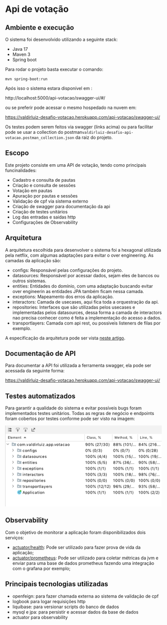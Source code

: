 # Api de votação

## Ambiente e execução

O sistema foi desenvolvido utilizando a seguinte stack:

- Java 17
- Maven 3
- Spring boot

Para rodar o projeto basta executar o comando:

```
mvn spring-boot:run
```

Após isso o sistema estara disponível em :

http://localhost:5000/api-votacao/swagger-ui/#/

ou se preferir pode acessar o mesmo hospedado na nuvem em:

https://valdirluiz-desafio-votacao.herokuapp.com/api-votacao/swagger-ui/

Os testes podem serem feitos via swagger (links acima) ou para facilitar pode se usar a collection do postman`valdirluiz-desafio-api-votacao.postman_collection.json` da raiz do projeto.


## Escopo

Este projeto consiste em uma API de votação, tendo como principais funcinalidades:

- Cadastro e consulta de pautas
- Criação e consulta de sessões
- Votação em pautas
- Apuração por pautas e sessões
- Validação de cpf via sistema externo
- Criação de swagger para documentação da api
- Criação de testes unitários
- Log das entradas e saidas http
- Configurações de Observability

## Arquitetura

A arquitetura escolhida para desenvolver o sistema foi a hexagonal utilizada pela netflix, com algumas adaptações para evitar o over engineering. As camadas da aplicação são:

- configs: Responsável pelas configurações do projeto.
- datasources: Responsável por acessar dados, sejam eles de bancos ou outros sistemas.
- entities: Entidades do domínio, com uma adaptação buscando evitar over engineerin as entidades JPA também ficam nessa camada.
- exceptions: Mapeamento dos erros da aplicação.
- interactors: Camada de usecases, aqui fica toda a orquestração da api.
- repositories: Interfaces que são utilizadas pelos usecases e implementadas pelos datasources, dessa forma a camada de interactors nao precisa conhecer como é feita a implementação do acesso a dados.
- transportlayers: Camada com api rest, ou possiveis listeners de filas por exemplo.

A especificação da arquitetura pode ser vista [neste artigo](https://netflixtechblog.com/ready-for-changes-with-hexagonal-architecture-b315ec967749).

## Documentação de API

Para documentar a API foi utilizada a ferramenta swagger, ela pode ser acessada da seguinte forma:

https://valdirluiz-desafio-votacao.herokuapp.com/api-votacao/swagger-ui/

## Testes automatizados

Para garantir a qualidade do sistema e evitar possíveis bugs foram implementados testes unitários. Todas as regras de negócio e endpoints foram cobertos por testes conforme pode ser visto na imagem:

![alt text](docs/cobertura-testes.png)

## Observability

Com o objetivo de monitorar a aplicação foram disponibilizados dois serviços:

- [actuator/health](https://valdirluiz-desafio-votacao.herokuapp.com/api-votacao/actuator/health): Pode ser utilizado para fazer prova de vida da aplicação;
- [actuator/prometheus](https://valdirluiz-desafio-votacao.herokuapp.com/api-votacao/actuator/prometheus): Pode ser utilizado para coletar métricas da jvm e enviar para uma base de dados prometheus fazendo uma integração com o grafana por exemplo;


## Principais tecnologias utilizadas

- openfeign: para fazer chamada externa ao sistema de validação de cpf
- logbook para logar requisições http
- liquibase: para versionar scripts do banco de dados
- mysql e jpa: para persistir e acessar dados da base de dados
- actuator para observability